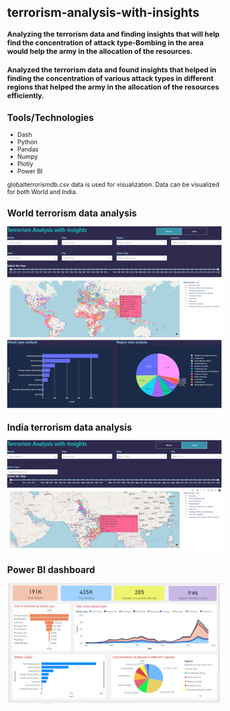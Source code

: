 # terrorism-analysis-with-insights
### Analyzing the terrorism data and finding insights that will help find the concentration of attack type-Bombing in the area would help the army in the allocation of the resources.
### Analyzed the terrorism data and found insights that helped in finding the concentration of various attack types in different regions that helped the army in the allocation of the resources efficiently.
## Tools/Technologies
+ Dash 
+ Python 
+ Pandas 
+ Numpy
+ Plotly
+ Power BI

globalterrorismdb.csv data is used for visualization. Data can be visualized for both World and India.

## World terrorism data analysis
![ScreenShot](/images/screenshot1.png)

## India terrorism data analysis
![ScreenShot](/images/screenshot2.png)

## Power BI dashboard
![ScreenShot](/images/screenshot-4.PNG)
